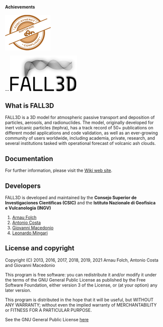 #### Achievements
[![SQAaaS badge](https://github.com/EOSC-synergy/SQAaaS/raw/master/badges/badges_150x116/badge_software_bronze.png)](https://eu.badgr.com/public/assertions/bw3v-fVCR6eJoMjwG11afw "SQAaaS bronze badge achieved")

--
<img src="logo.png" width="220">

## What is FALL3D
FALL3D is a 3D model for atmospheric passive transport and deposition of 
particles, aerosols, and radionuclides.
The model, originally developed for inert volcanic particles (tephra), has a 
track record of 50+ publications on different model applications and code 
validation, as well as an ever-growing community of users worldwide, including 
academia, private, research, and several institutions tasked with operational 
forecast of volcanic ash clouds. 

## Documentation
For further information, please visit the [Wiki web site](https://gitlab.com/fall3d-distribution/v8/-/wikis/home).

## Developers
FALL3D is developed and maintained by the **Consejo Superior de
Investigaciones Cientificas (CSIC)** and the **Istituto Nazionale di
Geofisica e Vulcanologia (INGV)**

1. [Arnau Folch](@afolch) 
2. [Antonio Costa](@ant.costa)
3. [Giovanni Macedonio](@gmacedonio)
4. [Leonardo Mingari](@lmingari)

## License and copyright
Copyright (C) 2013, 2016, 2017, 2018, 2019, 2021  Arnau Folch, Antonio Costa and Giovanni Macedonio

This program is free software: you can redistribute it and/or modify it under
the terms of the GNU General Public License as published by the Free Software
Foundation, either version 3 of the License, or (at your option) any later
version.

This program is distributed in the hope that it will be useful, but WITHOUT
ANY WARRANTY; without even the implied warranty of MERCHANTABILITY or FITNESS
FOR A PARTICULAR PURPOSE.

See the GNU General Public License [here](https://gitlab.com/fall3d-distribution/v8/-/blob/main/LICENSE)
